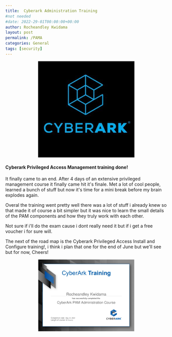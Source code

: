```yaml
---
title:  Cyberark Administration Training
#not needed
#date: 2022-29-01T00:00:00+00:00
author: Rocheandley Kwidama
layout: post
permalink: /PAMA
categories: General
tags: [security]
---
```

<p align="center">
<img src="/assets/images/cyb-logo.jpg" alt="drawing" width="300"/>
</p>    

#### Cyberark Privileged Access Management training done!

It finally came to an end. After 4 days of an extensive privileged management course it finally came hit it's finale.
Met a lot of cool people, learned a bunch of stuff but now it's time for a mini break before my brain explodes again.

Overal the training went pretty well there was a lot of stuff i already knew so that made it of course a bit simpler but it was nice
to learn the small details of the PAM components and how they truly work with each other.

Not sure if i'll do the exam cause i dont really need it but if i get a free voucher i for sure will.

The next of the road map is the Cyberark Privileged Access Install and Configure training!, i think i plan that one for the end of June but we'll see but for now, Cheers!



<p align="center">
<img src="/assets/images/PAM-training.png" alt="drawing" width="300"/>
</p>   